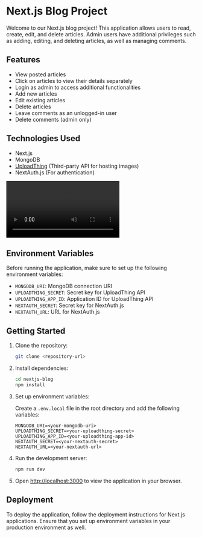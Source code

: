 # Next.js Blog Project

Welcome to our Next.js blog project! This application allows users to read, create, edit, and delete articles. Admin users have additional privileges such as adding, editing, and deleting articles, as well as managing comments.

## Features

- View posted articles
- Click on articles to view their details separately
- Login as admin to access additional functionalities
- Add new articles
- Edit existing articles
- Delete articles
- Leave comments as an unlogged-in user
- Delete comments (admin only)

## Technologies Used

- Next.js
- MongoDB
- [UploadThing](https://uploadthing.com/) (Third-party API for hosting images)
- NextAuth.js (For authentication)

![Alt Text](https://www.dropbox.com/scl/fi/1cp6cji1rxindlkmowdn3/blogNextJS.webm?rlkey=4224u7sewu6ig1f31e4imshqx&st=589stf2q&dl=0)

## Environment Variables

Before running the application, make sure to set up the following environment variables:

- `MONGODB_URI`: MongoDB connection URI
- `UPLOADTHING_SECRET`: Secret key for UploadThing API
- `UPLOADTHING_APP_ID`: Application ID for UploadThing API
- `NEXTAUTH_SECRET`: Secret key for NextAuth.js
- `NEXTAUTH_URL`: URL for NextAuth.js

## Getting Started

1. Clone the repository:

   ```bash
   git clone <repository-url>
   ```

2. Install dependencies:

   ```bash
   cd nextjs-blog
   npm install
   ```

3. Set up environment variables:

   Create a `.env.local` file in the root directory and add the following variables:

   ```
   MONGODB_URI=<your-mongodb-uri>
   UPLOADTHING_SECRET=<your-uploadthing-secret>
   UPLOADTHING_APP_ID=<your-uploadthing-app-id>
   NEXTAUTH_SECRET=<your-nextauth-secret>
   NEXTAUTH_URL=<your-nextauth-url>
   ```

4. Run the development server:

   ```bash
   npm run dev
   ```

5. Open [http://localhost:3000](http://localhost:3000) to view the application in your browser.

## Deployment

To deploy the application, follow the deployment instructions for Next.js applications. Ensure that you set up environment variables in your production environment as well.
